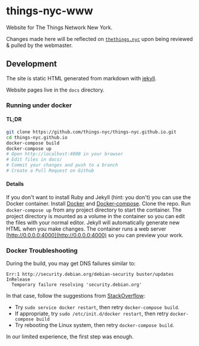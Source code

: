 # things-nyc-www

Website for The Things Network New York.

Changes made here will be reflected on [`thethings.nyc`](https://thethings.nyc) upon being reviewed & pulled by the webmaster.

## Development

The site is static HTML generated from markdown with
[jekyll](https://jekyllrb.com/).

Website pages live in the `docs` directory.

### Running under docker

#### TL;DR

```bash
git clone https://github.com/things-nyc/things-nyc.github.io.git
cd things-nyc.github.io
docker-compose build
docker-compose up
# Open http://localhost:4000 in your browser
# Edit files in docs/
# Commit your changes and push to a branch
# Create a Pull Request on Github
```

#### Details

If you don't want to install Ruby and Jekyll (hint: you don't) you can use the Docker container.
Install [Docker](https://www.docker.com/community-edition#/download) and [Docker-compose](https://docs.docker.com/compose/install/#install-compose).
Clone the repo.
Run `docker-compose up` from any project directory to start the container.
The project directory is mounted as a volume in the container so you can edit the files with your normal editor.
Jekyll will automatically generate new HTML when you make changes.
The container runs a web server [http://0.0.0.0:4000](http://0.0.0.0:4000) so you can preview your work.

### Docker Troubleshooting

During the build, you may get DNS failures similar to:

```console
Err:1 http://security.debian.org/debian-security buster/updates InRelease
  Temporary failure resolving 'security.debian.org'
```

In that case, follow the suggestions from [StackOverflow](https://stackoverflow.com/questions/61567404/docker-temporary-failure-resolving-deb-debian-org):

* Try `sudo service docker restart`, then retry `docker-compose build`.
* If appropriate, try `sudo /etc/init.d/docker restart`, then retry `docker-compose build`
* Try rebooting the Linux system, then retry `docker-compose build`.

In our limited experience, the first step was enough.
